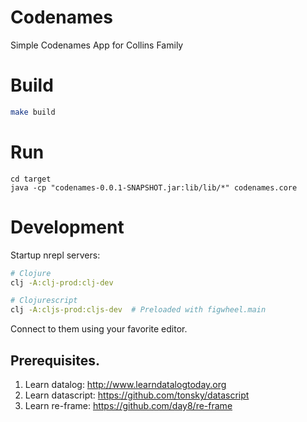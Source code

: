 # Codenames

Simple Codenames App for Collins Family

# Build

```bash
make build
```

# Run

```
cd target
java -cp "codenames-0.0.1-SNAPSHOT.jar:lib/lib/*" codenames.core
```


# Development

Startup nrepl servers:

```bash
# Clojure
clj -A:clj-prod:clj-dev

# Clojurescript
clj -A:cljs-prod:cljs-dev  # Preloaded with figwheel.main
```

Connect to them using your favorite editor.

## Prerequisites.

1. Learn datalog: http://www.learndatalogtoday.org
2. Learn datascript: https://github.com/tonsky/datascript 
3. Learn re-frame: https://github.com/day8/re-frame
